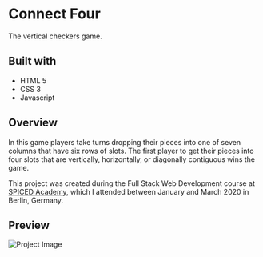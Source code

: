 # Connect Four

The vertical checkers game.

## Built with

 * HTML 5
 * CSS 3
 * Javascript

## Overview

In this game players take turns dropping their pieces into one of seven columns that have six rows of slots. The first player to get their pieces into four slots that are vertically, horizontally, or diagonally contiguous wins the game.

This project was created during the Full Stack Web Development course at <a href="http://www.spiced-academy.com/">SPICED Academy</a>, which I 
attended between January and March 2020 in Berlin, Germany. 

## Preview

![Project Image](https://github.com/Chris-Z-85/connect-four.github.io/blob/master/connect_four.gif?raw=true)
